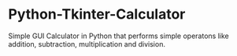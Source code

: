 # Python-Tkinter-Calculator

Simple GUI Calculator in Python that performs simple operatons like addition, subtraction, multiplication and division.
